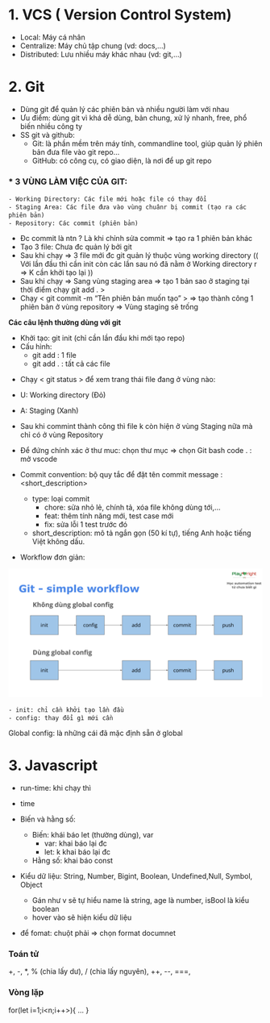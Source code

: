 # 1. VCS ( Version Control System)
- Local: Máy cá  nhân
- Centralize: Máy chủ tập chung (vd: docs,…)
- Distributed: Lưu nhiều máy khác nhau (vd: git,…)

# 2. Git
- Dùng git để quản lý các phiên bản và nhiều người làm với nhau
- Ưu điểm: dùng git vì khá dễ dùng, bản chung, xử lý nhanh, free, phổ biến nhiều công ty
- SS git và github:
    -  Git: là phần mềm trên máy tính, commandline tool, giúp quản lý phiên bản đưa file vào git repo…
    - GitHub: có công cụ, có giao diện, là nơi để up git repo

### * 3 VÙNG LÀM VIỆC CỦA GIT: 
    - Working Directory: Các file mới hoặc file có thay đổi
    - Staging Area: Các file đưa vào vùng chuânr bị commit (tạo ra các phiên bản)
    - Repository: Các commit (phiên bản)

- Đc commit là ntn ? Là khi chỉnh sửa commit ⇒ tạo ra 1 phiên bản khác
- Tạo 3 file: Chưa đc quản lý bởi git
- Sau khi chạy <Git init> ⇒ 3 file mới đc git quản lý thuộc vùng working directory  (( Với lần đầu thì cần init còn các lần sau nó đã nằm ở Working directory r ⇒ K cần khởi tạo lại ))
- Sau khi chạy <Git add> ⇒ Sang vùng staging area ⇒ tạo 1 bản sao ở staging tại thời điểm chạy git add . >
- Chạy < git commit -m “Tên phiên bản muốn tạo” > ⇒ tạo thành công 1 phiên bản  ở vùng repository ⇒ Vùng staging sẽ trống


**Các câu lệnh thường dùng với git**
- Khởi tạo: git init (chỉ cần lần đầu khi mới tạo repo)
- Cấu hình:
    - git add <file name> : 1 file
    - git add . : tất cả các file

* Chạy < git status > để xem trang thái file đang ở vùng nào:
- U: Working directory (Đỏ)
- A: Staging (Xanh)
- Sau khi commint thành công thì file k còn hiện ở vùng Staging nữa mà chỉ có ở vùng Repository


- Để đứng chính xác ở thư muc:
    chọn thư mục ⇒ chọn Git bash
    code . : mở vscode

- Commit convention: bộ quy tắc để đặt tên commit message
    <type>: <short_description>
    - type: loại commit
        - chore: sửa nhỏ lẻ, chính tả, xóa file không dùng tới,...
        - feat: thêm tính năng mới, test case mới
        - fix: sửa lỗi 1 test trước đó
    - short_description: mô tả ngắn gọn (50 kí tự), tiếng Anh hoặc tiếng Việt không dấu.

- Workflow đơn giản:

![image.png](image.png)  

    - init: chỉ cần khởi tạo lần đầu
    - config: thay đổi gì mới cần

Global config: là những cái đã mặc định sẵn ở global

# 3. Javascript

- run-time: khi chạy thì
- time

- Biến và hằng số:
    - Biến: khái báo let (thường dùng), var
        + var: khai báo lại đc
        + let: k khai báo lại đc
    - Hằng số: khai báo const

- Kiểu dữ liệu: String, Number, Bigint, Boolean, Undefined,Null, Symbol, Object
    + Gán như v sẽ tự hiểu name là string, age là number, isBool là kiểu boolean
    + hover vào sẽ hiện kiểu dữ liệu


- để fomat: chuột phải ⇒ chọn format documnet


### Toán tử
+, -, *, % (chia lấy dư), / (chia lấy nguyên), ++, --, ===, 
### Vòng lặp 
for(let i=1;i<n;i++>){
    ...
}

